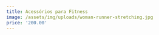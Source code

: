 ```yaml
---
title: Acessórios para Fitness
image: /assets/img/uploads/woman-runner-stretching.jpg
price: '200.00'
---
```


